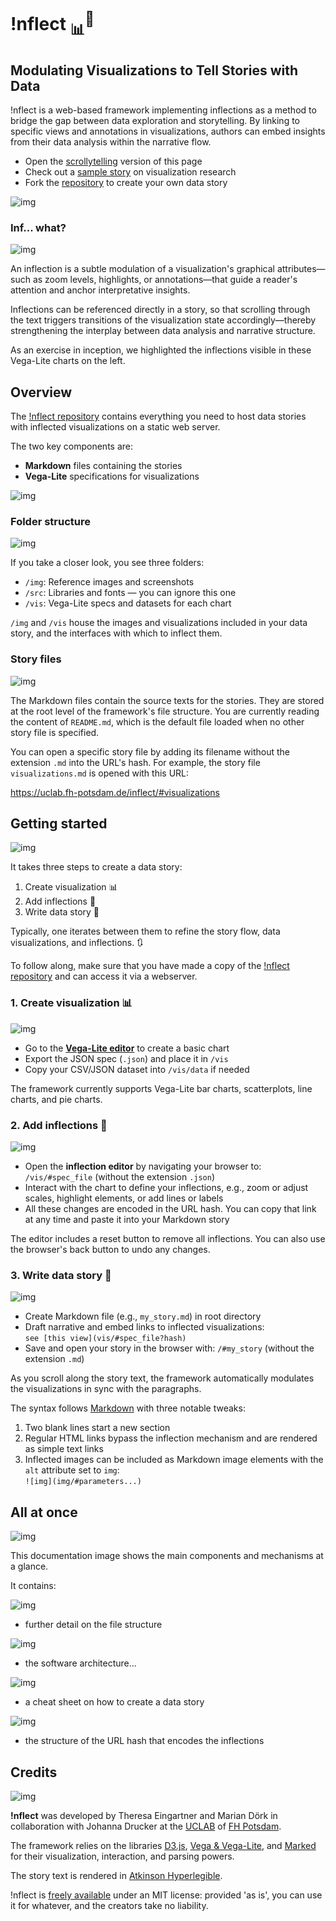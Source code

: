 # !nflect <sub>📊</sub><sup>💬</sup>
## Modulating Visualizations to Tell Stories with Data

!nflect is a web-based framework implementing inflections as a method to bridge the gap between data exploration and storytelling. By linking to specific views and annotations in visualizations, authors can embed insights from their data analysis within the narrative flow. 

- Open the <a href="https://uclab.fh-potsdam.de/inflect/">scrollytelling</a> version of this page
- Check out a
<a href="https://uclab.fh-potsdam.de/inflect/#visualizations">sample story</a> on visualization research
- Fork the <a href="https://github.com/uclab-potsdam/inflect">repository</a> to create your own data story

![img](img/#-430,-167,2663,2353&ff0000&&&chart_overview.png)


### Inf... what?

![img](img/#-430,-167,2663,2353&ff00d3&1445,130,1728,598,44,7,673,1005,762,1058,922,1933,1380,1130,1884,1374&&chart_overview.png)

An inflection is a subtle modulation of a visualization's graphical attributes—such as zoom levels, highlights, or annotations—that guide a reader's attention and anchor interpretative insights. 

Inflections can be referenced directly in a story, so that scrolling through the text triggers transitions of the visualization state accordingly—thereby strengthening the interplay between data analysis and narrative structure.

As an exercise in inception, we highlighted the inflections visible in these Vega-Lite charts on the left.


## Overview

The <a href="http://github.com/uclab-potsdam/inflect">!nflect repository</a> contains everything you need to host data stories with inflected visualizations on a static web server.

The two key components are:

- **Markdown** files containing the stories
- **Vega-Lite** specifications for visualizations

![img](img/#-329,-68,577,542&FF00D3&&&folder_structure.png)


### Folder structure

![img](img/#-112,-43,380,315&FF00D3&27,8,115,132&&folder_structure.png)

If you take a closer look, you see three folders:

- `/img`: Reference images and screenshots
- `/src`: Libraries and fonts — you can ignore this one
- `/vis`: Vega-Lite specs and datasets for each chart

`/img` and `/vis` house the images and visualizations included in your data story, and the interfaces with which to inflect them.


### Story files

![img](img/#-110,119,396,489&FF00D3&16,312,288,448,18,178,205,223&&folder_structure.png)

The Markdown files contain the source texts for the stories. They are stored at the root level of the framework's file structure. You are currently reading the content of `README.md`, which is the default file loaded when no other story file is specified.

You can open a specific story file by adding its filename without the extension `.md` into the URL's hash. For example, the story file `visualizations.md` is opened with this URL:

<a href="#visualizations">https://uclab.fh-potsdam.de/inflect/#visualizations</a>


## Getting started

![img](img/#-282,43,1333,1154&FF00D3&&&steps.png)

It takes three steps to create a data story:
1. Create visualization 📊 
2. Add inflections 💬
3. Write data story 📄

Typically, one iterates between them to refine the story flow, data visualizations, and inflections. 🔃

To follow along, make sure that you have made a copy of the <a href="https://github.com/uclab-potsdam/inflect">!nflect repository</a> and can access it via a webserver.


### 1. Create visualization 📊 

![img](img/#6,-54,2067,1336&FF00D3&&&vega_editor.png)

- Go to the **<a href="https://vega.github.io/editor/#/examples/vega-lite/bar">Vega-Lite editor</a>** to create a basic chart
- Export the JSON spec (`.json`) and place it in `/vis`
- Copy your CSV/JSON dataset into `/vis/data` if needed

The framework currently supports Vega-Lite bar charts, scatterplots, line charts, and pie charts.


### 2. Add inflections 💬

![img](img/#5,158,1907,1109&FF00D3&&&inflections_editor.png)

- Open the **inflection editor** by navigating your browser to: `/vis/#spec_file` (without the extension `.json`)
- Interact with the chart to define your inflections, e.g., zoom or adjust scales, highlight elements, or add lines or labels
- All these changes are encoded in the URL hash. You can copy that link at any time and paste it into your Markdown story

The editor includes a reset button to remove all inflections. You can also use the browser's back button to undo any changes.


### 3. Write data story 📄

![img](img/#-41,47,1637,1204&FF00D3&931,171,1153,232&&scrollytelling.png) 

- Create Markdown file (e.g., `my_story.md`) in root directory  
- Draft narrative and embed links to inflected visualizations:<br>`see [this view](vis/#spec_file?hash)`
- Save and open your story in the browser with: `/#my_story` (without the extension `.md`)

As you scroll along the story text, the framework automatically modulates the visualizations in sync with the paragraphs.

The syntax follows <a href="https://daringfireball.net/projects/markdown/syntax">Markdown</a> with three notable tweaks: 

1. Two blank lines start a new section
2. Regular HTML links bypass the inflection mechanism and are rendered as simple text links
3. Inflected images can be included as Markdown image elements with the `alt` attribute set to `img`: <br>
`![img](img/#parameters...)`


## All at once

![img](img/#0,0,3047,8610&FF00D3&&&documentation_image.png)

This documentation image shows the main components and mechanisms at a glance.


It contains:

![img](img/#0,0,3047,2375&FF00D3&&&documentation_image.png) 
- further detail on the file structure


![img](img/#0,1750,3047,4200&FF00D3&&&documentation_image.png) 
- the software architecture...


![img](img/#0,4150,3047,7200&FF00D3&&&documentation_image.png) 
- a cheat sheet on how to create a data story


![img](img/#0,7200,3047,9000&FF00D3&&&documentation_image.png)
- the structure of the URL hash that encodes the inflections


## Credits

![img](img/#logos.png)

**!nflect** was developed by Theresa Eingartner and Marian Dörk in collaboration with Johanna Drucker at the <a href="https://uclab.fh-potsdam.de">UCLAB</a> of <a href="https://www.fh-potsdam.de/">FH Potsdam</a>.

The framework relies on the libraries <a href="https://d3js.org">D3.js</a>, <a href="https://vega.github.io">Vega & Vega-Lite</a>, and <a href="https://marked.js.org">Marked</a> for their visualization, interaction, and parsing powers.

The story text is rendered in <a href="https://www.brailleinstitute.org/freefont/">Atkinson Hyperlegible</a>.

!nflect is <a href="http://github.com/uclab-potsdam/inflect">freely available</a> under an MIT license: provided 'as is', you can use it for whatever, and the creators take no liability.
